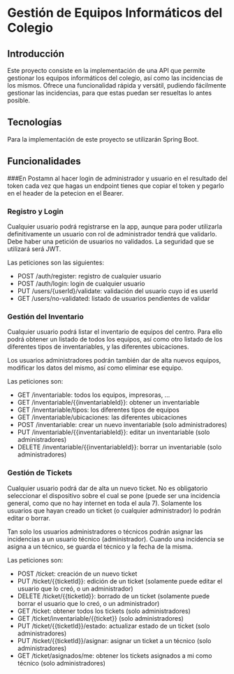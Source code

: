 # Gestión de Equipos Informáticos del Colegio

## Introducción
Este proyecto consiste en la implementación de una API que permite gestionar los equipos informáticos del colegio, así como las incidencias de los mismos. Ofrece una funcionalidad rápida y versátil, pudiendo fácilmente gestionar las incidencias, para que estas puedan ser resueltas lo antes posible.

## Tecnologías
Para la implementación de este proyecto se utilizarán Spring Boot.

## Funcionalidades
###En Postamn al hacer login de administrador y usuario en el resultado del token cada vez que hagas un endpoint tienes que copiar el token y pegarlo en el header de la petecion en el Bearer.

### Registro y Login
Cualquier usuario podrá registrarse en la app, aunque para poder utilizarla definitivamente un usuario con rol de administrador tendrá que validarlo. Debe haber una petición de usuarios no validados. La seguridad que se utilizará será JWT.

Las peticiones son las siguientes:
- POST /auth/register: registro de cualquier usuario
- POST /auth/login: login de cualquier usuario
- PUT /users/{userId}/validate: validación del usuario cuyo id es userId
- GET /users/no-validated: listado de usuarios pendientes de validar

### Gestión del Inventario
Cualquier usuario podrá listar el inventario de equipos del centro. Para ello podrá obtener un listado de todos los equipos, así como otro listado de los diferentes tipos de inventariables, y las diferentes ubicaciones.

Los usuarios administradores podrán también dar de alta nuevos equipos, modificar los datos del mismo, así como eliminar ese equipo.

Las peticiones son:
- GET /inventariable: todos los equipos, impresoras, ...
- GET /inventariable/{{inventariableId}}: obtener un inventariable
- GET /inventariable/tipos: los diferentes tipos de equipos
- GET /inventariable/ubicaciones: las diferentes ubicaciones
- POST /inventariable: crear un nuevo inventariable (solo administradores)
- PUT /inventariable/{{inventariableId}}: editar un inventariable (solo administradores)
- DELETE /inventariable/{{inventariableId}}: borrar un inventariable (solo administradores)

### Gestión de Tickets
Cualquier usuario podrá dar de alta un nuevo ticket. No es obligatorio seleccionar el dispositivo sobre el cual se pone (puede ser una incidencia general, como que no hay internet en toda el aula 7). Solamente los usuarios que hayan creado un ticket (o cualquier administrador) lo podrán editar o borrar.

Tan solo los usuarios administradores o técnicos podrán asignar las incidencias a un usuario técnico (administrador). Cuando una incidencia se asigna a un técnico, se guarda el técnico y la fecha de la misma.

Las peticiones son:
- POST /ticket: creación de un nuevo ticket
- PUT /ticket/{{ticketId}}: edición de un ticket (solamente puede editar el usuario que lo creó, o un administrador)
- DELETE /ticket/{{ticketId}}: borrado de un ticket (solamente puede borrar el usuario que lo creó, o un administrador)
- GET /ticket: obtener todos los tickets (solo administradores)
- GET /ticket/inventariable/{{ticket}} (solo administradores)
- PUT /ticket/{{ticketId}}/estado: actualizar estado de un ticket (solo administradores)
- PUT /ticket/{{ticketId}}/asignar: asignar un ticket a un técnico (solo administradores)
- GET /ticket/asignados/me: obtener los tickets asignados a mi como técnico (solo administradores)

